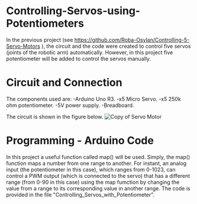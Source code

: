 # Controlling-Servos-using-Potentiometers

In the previous project (see https://github.com/Roba-Osylan/Controlling-5-Servo-Motors ), the circuit and the code were created to control five servos (joints of the robotic arm) automatically. However, in this project five potentiometer will be added to control the servos manually. 


# Circuit and Connection
The components used are:
-Arduino Uno R3.
-x5 Micro Servo.
-x5 250k ohm potentiometer.
-5V power supply.
-Breadboard.

The circuit is shown in the figure below.
![Copy of Servo Motor](https://user-images.githubusercontent.com/85955049/122625108-15957200-d0ac-11eb-9059-845443dc7309.png)

# Programming - Arduino Code

In this project a useful function called map() will be used. Simply, the map() function maps a number from one range to another. For instant, an analog input (the potentiometer in this case), which ranges from 0-1023, can control a PWM output (which is connected to the servo) that has a different range (from 0-90 in this case) using the map fumction by changing the value from a range to its corresponding value in another range. The code is provided in the file "Controlling_Servos_with_Potentiometer".

